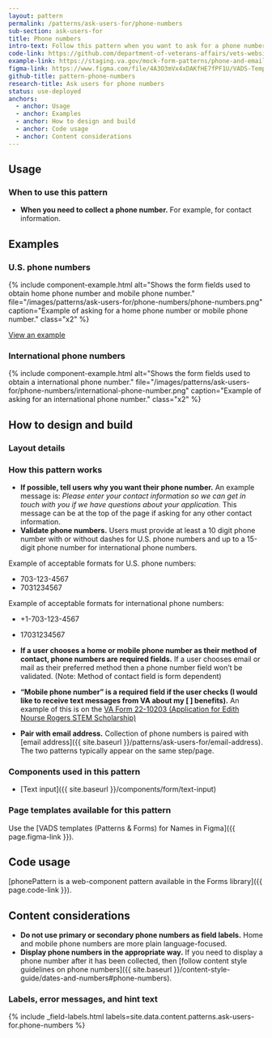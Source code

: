 ```yaml
---
layout: pattern
permalink: /patterns/ask-users-for/phone-numbers
sub-section: ask-users-for
title: Phone numbers
intro-text: Follow this pattern when you want to ask for a phone number.
code-link: https://github.com/department-of-veterans-affairs/vets-website/blob/main/src/platform/forms-system/src/js/web-component-patterns/phonePatterns.jsx
example-link: https://staging.va.gov/mock-form-patterns/phone-and-email-address
figma-link: https://www.figma.com/file/4A3O3mVx4xDAKfHE7fPF1U/VADS-Templates-(Patterns-%26-Forms)?type=design&node-id=2988%3A9602&mode=design&t=Y0LWxs33fRITMh6x-1
github-title: pattern-phone-numbers
research-title: Ask users for phone numbers
status: use-deployed
anchors:
  - anchor: Usage
  - anchor: Examples
  - anchor: How to design and build
  - anchor: Code usage
  - anchor: Content considerations
---
```


## Usage

### When to use this pattern

* **When you need to collect a phone number.** For example, for contact information.

## Examples

### U.S. phone numbers

{% include component-example.html alt="Shows the form fields used to obtain home phone number and mobile phone number." file="/images/patterns/ask-users-for/phone-numbers/phone-numbers.png" caption="Example of asking for a home phone number or mobile phone number." class="x2" %}

<a class="vads-c-action-link--blue" href="{{ page.example-link }}">
  View an example
</a>

### International phone numbers
{% include component-example.html alt="Shows the form fields used to obtain a international phone number." file="/images/patterns/ask-users-for/phone-numbers/international-phone-number.png" caption="Example of asking for an international phone number." class="x2" %}
  
## How to design and build

### Layout details

### How this pattern works

* **If possible, tell users why you want their phone number.** An example message is: *Please enter your contact information so we can get in touch with you if we have questions about your application.* This message can be at the top of the page if asking for any other contact information.
* **Validate phone numbers.** Users must provide at least a 10 digit phone number with or without dashes for U.S. phone numbers and up to a 15-digit phone number for international phone numbers. 

Example of acceptable formats for U.S. phone numbers:
  * 703-123-4567
  * 7031234567

Example of acceptable formats for international phone numbers:
  * +1-703-123-4567
  * 17031234567

* **If a user chooses a home or mobile phone number as their method of contact, phone numbers are required fields.** If a user chooses email or mail as their preferred method then a phone number field won’t be validated. (Note: Method of contact field is form dependent)
* **“Mobile phone number” is a required field if the user checks (I would like to receive text messages from VA about my [  ] benefits).** An example of this is on the [VA Form 22-10203 (Application for Edith Nourse Rogers STEM Scholarship)](https://www.va.gov/education/other-va-education-benefits/stem-scholarship/apply-for-scholarship-form-22-10203/introduction)
* **Pair with email address.** Collection of phone numbers is paired with [email address]({{ site.baseurl }}/patterns/ask-users-for/email-address). The two patterns typically appear on the same step/page.

### Components used in this pattern

* [Text input]({{ site.baseurl }}/components/form/text-input)

### Page templates available for this pattern

Use the [VADS templates (Patterns & Forms) for Names in Figma]({{ page.figma-link }}).

## Code usage

[phonePattern is a web-component pattern available in the Forms library]({{ page.code-link }}).

## Content considerations

* **Do not use primary or secondary phone numbers as field labels.** Home and mobile phone numbers are more plain language-focused.
* **Display phone numbers in the appropriate way.** If you need to display a phone number after it has been collected, then [follow content style guidelines on phone numbers]({{ site.baseurl }}/content-style-guide/dates-and-numbers#phone-numbers).

### Labels, error messages, and hint text

{% include _field-labels.html labels=site.data.content.patterns.ask-users-for.phone-numbers %}